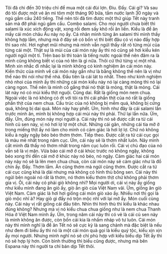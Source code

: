 Tôi đã chi đến 30 triệu chỉ để mua một cái đùi lợn. Điu. Đấy. Cái gì? Và sau đó tôi được một vé ăn mì tôm một tháng 90 bữa, tắm nước lạnh 30 ngày và ngủ gầm cầu 240 tiếng. Thế nên tôi đã tìm được một thứ giúp Tết này tranh sản mà đỡ phải ngủ gầm cầu. Combo salami. Cho mọi người chưa biết thì salami là xúc xích động vật, xong rồi đem sấy khô rồi ăn liền. Kiểu là để ăn mấy cái món châu Âu này nọ ấy. Cá nhân mình từng ăn salami thì mình thấy không hợp lắm, nhưng mà ở đây sẽ có bốn vị thì biết đâu có vị nào đấy hợp thì sao nhỉ. Hơi nghẹt mũi nhưng mà mình vẫn ngửi thấy rất rõ từng mùi của từng cái một. Thật sự là mùi của cái món này ấy thì nó cũng sẽ hơi kiểu kén người ngửi một tí. Trên bao bì thì toàn là tiếng nước ngoài thế nên đâm ra là mình cũng không biết vị của nó tên là gì nữa. Thôi cứ thử từng vị một nhá. Mình xin nhắc đi nhắc lại là mình không có kinh nghiệm ăn cái món này. Kiến thức của mình về cái món này gần như là bằng không thế nên là vị như thế nào thì nói như thế nhá. Đầu tiên là cái lát to nhất. Theo như kinh nghiệm nhỏ nhoi của mình ấy thì những cái món kiểu này nó lại càng mỏng thì nó lại càng ngon. Thế nên là mình cố gắng thái nó thật là mỏng, thật là mỏng. Cái lát này nó có mùi kiểu thịt nguội. Cũng dai. Rất là giống món nem chua. Ngoài việc là nó không có ớt với tỏi ra thì cái phần thịt của nó rất là giống phần thịt của nem chua. Cấu trúc của nó không bị mềm quá, không bị cứng quá, không bị dai quá. Món này hay phết. Ừm, hình như đây là cái salami lần trước mình ăn, mình bị không hợp cái mùi này thì phải. Thử lại lần nữa. Ừm, đấy. Ừm, đúng món này mọi người ạ. Cái này thì nó sẽ được cắt ra từ cái hình củ sen này, vị nó hơi lợ lợ một chút. Những cái gân, những cái tia mỡ ở trong miếng thịt ấy nó làm cho mình có cảm giác là hơi lợ lợ. Chứ nó không kiểu à ngậy ngậy béo béo thơm thơm. Tiếp theo. Được cắt ra từ cái cục gọi là màu mè nhất trong năm cục. Ừm, cái này sẽ là thơm nhất luôn. Nãy mình cắt mình đã thấy nó thơm nhất trong năm cục luôn rồi. Cái vị chủ đạo của nó vẫn sẽ là vị mặn. Vừa bảo cái mỡ ở cái khúc trước nó không ngậy, không béo xong thì đến cái mỡ ở khúc này nó béo, nó ngậy. Cảm giác hai cái món này này nó sẽ là lên men chua chua, còn cái món này sẽ cảm giác như là đồ chín ấy. Đấy. Thơm lắm. Ăn cũng thơm mà ngửi cũng thơm. Được cắt ra từ cái cục cũng khá là dài nhưng mà không có hình thù bông sen. Cái này thì ngửi bên ngoài nó rất là thơm, nó thơm kiểu thơm thịt chứ không phải thơm gia vị. Ôi, cái này có phải giò không nhỉ? Mọi người ơi, cái vị này ấy giống như kiểu mình đang ăn giò ấy, giò ăn giò của Việt Nam vãi. Ừm, giống ăn giò Việt Nam. Cảm giác là hơi hơi giống cái món giò xào ấy. Nhiều nơi thì gọi là giò mộc nhĩ à? Hay giò gì đấy nó trộn mộc nhĩ với lại mỡ ấy. Món cuối cùng này. Cái này vị rất giống cái đầu tiên. Nhìn thì hình thù thì kiểu là khác nhau đúng không? Nhưng mà vị nó kiểu chua chua giống như là nem chua Thanh Hóa ở Việt Nam mình ấy. Ừm, trong năm cái này thì có vẻ là cái củ sen này là mình không ăn được, còn bốn cái kia là nhấm nháp vô tư luôn. Cái món này thì mình nghĩ là để ăn Tết nó sẽ cực kỳ là sang chảnh mà đặc biệt là nếu như đem đi biếu ấy thì nó là một cái món quà gọi là kiểu quý tộc, kiểu xịn xịn ấy mọi người. Nhưng mình nghĩ nó sẽ chỉ phù hợp với kiểu biếu dịp Tết ấy thì nó sẽ hợp lý hơn. Còn bình thường thì biếu cũng được, nhưng mà bên Espana này thì người ta chỉ bán dịp Tết thôi.